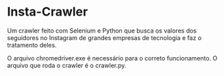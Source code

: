 # Insta-Crawler
Um crawler feito com Selenium e Python que busca os valores dos seguidores no Instagram de grandes empresas de tecnologia e faz o tratamento deles.

O arquivo chromedriver.exe é necessário para o correto funcionamento.
O arquivo que roda o crawler é o crawler.py.
